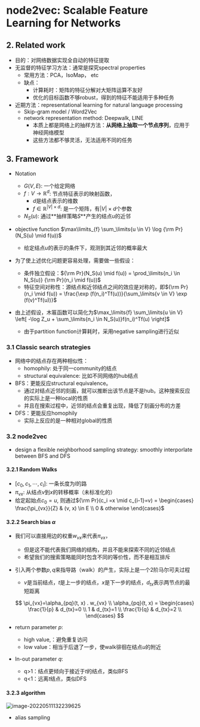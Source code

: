 # node2vec: Scalable Feature Learning for Networks





## 2. Related work

* 目的：对网络数据实现全自动的特征提取
* 无监督的特征学习方法：通常是探究spectral properties
  * 常用方法：PCA，IsoMap， etc
  * 缺点：
    * 计算耗时：矩阵的特征分解对大矩阵运算不友好
    * 优化的目标函数不够robust，得到的特征不能适用于多种任务
* 近期方法：representational learning for natural language processing
  * Skip-gram model / Word2Vec
  * network representation method: Deepwalk, LINE
    * 本质上都是网络上的抽样方法：**从网络上抽取一个节点序列**，应用于神经网络模型
    * 这些方法都不够灵活，无法适用不同的任务



## 3. Framework

* Notation
  * $G(V, E)$: 一个给定网络
  * $f:V \rightarrow \mathbb{R}^d$: 节点特征表示的映射函数，
    * $d$是结点表示的维数
    * $f \in \mathbb{R}^{|V| \times d}$: 是一个矩阵，有$|V| \times d$个参数
  * $N_S(u)$: 通过**抽样策略$S$**产生的结点$u$的近邻
* objective function $\max\limits_{f} \sum_\limits{u \in V} \log {\rm Pr}(N_S(u) \mid f(u))$
  * 给定结点$u$的表示的条件下，观测到其近邻的概率最大
* 为了使上述优化问题更容易处理，需要做一些假设：
  * 条件独立假设：${\rm Pr}(N_S(u) \mid f(u)) = \prod_\limits{n_i \in N_S(u)} {\rm Pr}(n_i \mid f(u))$
  * 特征空间对称性：源结点和近邻结点之间的效应是对称的，即${\rm Pr}(n_i \mid f(u)) = \frac{\exp (f(n_i)^Tf(u))}{\sum_\limits{v \in V} \exp (f(v)^Tf(u))}$

* 由上述假设，木匾函数可以简化为$\max_\limits{f} \sum_\limits{u \in V} \left[ -\log Z_u + \sum_\limits{n_i \in N_S(u)}f(n_i)^Tf(u) \right]$
  * 由于partition function计算耗时，采用negative sampling进行近似



### 3.1 Classic search strategies

* 网络中的结点存在两种相似性：
  * homophily: 处于同一community的结点
  * structural equivalence: 比如不同网络的hub结点
* BFS：更能反应structural equivalence。
  * 通过对结点近邻的刻画，就可以推断出该节点是不是hub。这种搜索反应的实际上是一种local的性质
  * 并且在搜索过程中，近邻的结点会重复出现，降低了刻画分布的方差
* DFS：更能反应homophily
  * 实际上反应的是一种相对global的性质



### 3.2 node2vec

* design a flexible neighborhood sampling strategy: smoothly interporlate between BFS and DFS

#### 3.2.1 Random Walks

* $[c_0, c_1, \cdots, c_l]$: 一条长度为$l$的路
* $\pi_{vx}$: 从结点$v$到$x$的转移概率（未标准化的）
* 给定起始点$c_0=u$, 则通过${\rm Pr}(c_i =x \mid c_{i-1}=v) = \begin{cases} \frac{\pi_{vx}}{Z} & (v, x) \in E \\ 0 & otherwise \end{cases}$

#### 3.2.2 Search bias $\alpha$

* 我们可以直接用边的权重$w_{vx}$来代表$\pi_{vx}$，

  * 但是这不能代表我们网络的结构，并且不能来探索不同的近邻结点
  * 希望我们的搜索策略能同时包含不同的等价性，而不是相互排斥

* 引入两个参数$p, q$来指导路（walk）的产生，实际上是一个2阶马尔可夫过程

  * $v$是当前结点，$t$是上一步的结点，$x$是下一步的结点，$d_{tx}$表示两节点的最短距离

  $$
  \pi_{vx}=\alpha_{pq}(t, x) . w_{vx} \\
  \alpha_{pq}(t, x) = 
  \begin{cases} 
  \frac{1}{p} & d_{tx}=0 \\ 
  1 & d_{tx}=1 \\ 
  \frac{1}{q} & d_{tx}=2 \\ 
  \end{cases}
  $$

* return parameter $p$:
  * high value,：避免重复访问
  * low value：相当于后退了一步，使walk徘徊在结点$u$的附近
* In-out parameter $q$:
  * q>1：结点更倾向于接近于$t$的结点，类似BFS
  * q<1：远离$t$结点，类似DFS



#### 3.2.3 algorithm

![image-20220511132239625](C:\Users\86188\AppData\Roaming\Typora\typora-user-images\image-20220511132239625.png)

* alias sampling





































